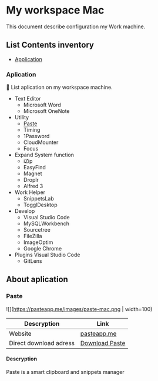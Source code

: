 # My workspace Mac

This document describe configuration my Work machine. 

## List Contents inventory

- [Application](#aplication])

### Aplication

 List aplication on my workspace machine.

- Text Editor
  - Microsoft Word
  - Microsoft OneNote
- Utility
  - [Paste](#paste])
  - Timing
  - 1Password
  - CloudMounter
  - Focus
- Expand System function
  - iZip
  - EasyFind
  - Magnet
  - Droplr
  - Alfred 3
- Work Helper
  - SnippetsLab
  - TogglDesktop
- Develop
  - Visual Studio Code
  - MySQLWorkbench
  - Sourcetree
  - FileZilla
  - ImageOptim
  - Google Chrome
- Plugins Visual Studio Code
  - GitLens

## About aplication

### Paste

![](https://pasteapp.me/images/paste-mac.png | width=100)

| Descryption | Link |
| --- | --- |
| Website | [pasteapp.me](https://pasteapp.me/)  |
| Direct download adress | [Download Paste](https://pasteapp.me/mac/download) |

#### Descryption

Paste is a smart clipboard and snippets manager